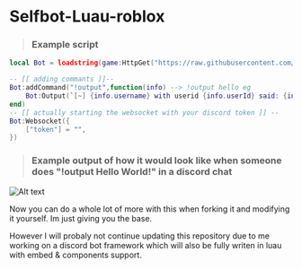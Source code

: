 # Selfbot-Luau-roblox

> ### Example script
```lua
local Bot = loadstring(game:HttpGet("https://raw.githubusercontent.com/skbiditoiletrizz327/Selfbot-Luau-roblox/refs/heads/main/src/main.lua"))()

-- [[ adding commants ]]--
Bot:addCommand("!output",function(info) --> !output hello eg
    Bot:Output(`[~] {info.username} with userid {info.userId} said: {info.content}`,194, 120, 17) --> content: hello
end)
-- [[ actually starting the websocket with your discord token ]] --
Bot:Websocket({
    ["token"] = "",
})
```


> ### Example output of how it would look like when someone does "!output Hello World!" in a discord chat
![Alt text](https://raw.githubusercontent.com/skbiditoiletrizz327/Selfbot-Luau-roblox/refs/heads/main/src/console.png)

Now you can do a whole lot of more with this when forking it and modifying it yourself. Im just giving you the base.

However I will probaly not continue updating this repository due to me working on a discord bot framework which will also be fully writen in luau with embed & components support.
